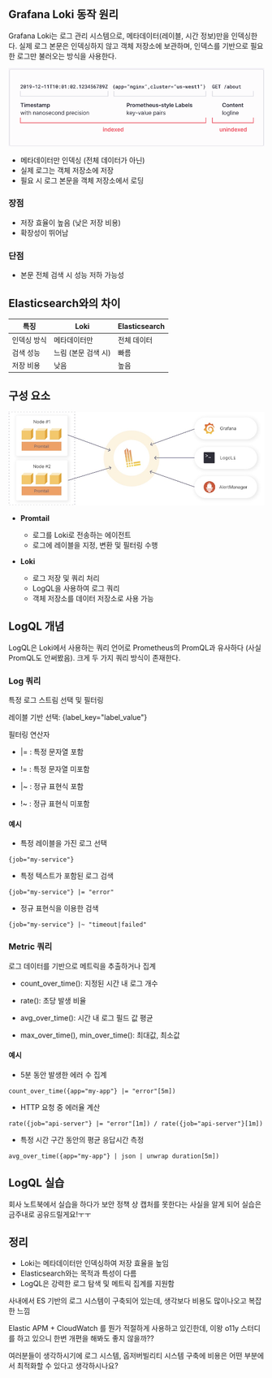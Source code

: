 ## Grafana Loki 동작 원리

Grafana Loki는 로그 관리 시스템으로, 메타데이터(레이블, 시간 정보)만을 인덱싱한다. 실제 로그 본문은 인덱싱하지 않고 객체 저장소에 보관하며, 인덱스를 기반으로 필요한 로그만 불러오는 방식을 사용한다.

![](./images/image.png)

- 메타데이터만 인덱싱 (전체 데이터가 아닌)
- 실제 로그는 객체 저장소에 저장
- 필요 시 로그 본문을 객체 저장소에서 로딩

### 장점
- 저장 효율이 높음 (낮은 저장 비용)
- 확장성이 뛰어남

### 단점
- 본문 전체 검색 시 성능 저하 가능성

## Elasticsearch와의 차이

| 특징         | Loki        | Elasticsearch |
|--------------|-------------|---------------|
| 인덱싱 방식  | 메타데이터만   | 전체 데이터        |
| 검색 성능     | 느림 (본문 검색 시) | 빠름             |
| 저장 비용     | 낮음          | 높음             |

## 구성 요소

![](./images/loki_struc.jpg)

- **Promtail**
  - 로그를 Loki로 전송하는 에이전트
  - 로그에 레이블을 지정, 변환 및 필터링 수행

- **Loki**
  - 로그 저장 및 쿼리 처리
  - LogQL을 사용하여 로그 쿼리
  - 객체 저장소를 데이터 저장소로 사용 가능

## LogQL 개념

LogQL은 Loki에서 사용하는 쿼리 언어로 Prometheus의 PromQL과 유사하다 (사실 PromQL도 안써봤음). 크게 두 가지 쿼리 방식이 존재한다.

### Log 쿼리
특정 로그 스트림 선택 및 필터링

레이블 기반 선택: {label_key="label_value"}

필터링 연산자

- |= : 특정 문자열 포함

- != : 특정 문자열 미포함

- |~ : 정규 표현식 포함

- !~ : 정규 표현식 미포함

#### 예시

- 특정 레이블을 가진 로그 선택
```logql
{job="my-service"}
```

- 특정 텍스트가 포함된 로그 검색
```logql
{job="my-service"} |= "error"
```

- 정규 표현식을 이용한 검색
```logql
{job="my-service"} |~ "timeout|failed"
```

### Metric 쿼리
로그 데이터를 기반으로 메트릭을 추출하거나 집계


- count_over_time(): 지정된 시간 내 로그 개수

- rate(): 초당 발생 비율

- avg_over_time(): 시간 내 로그 필드 값 평균

- max_over_time(), min_over_time(): 최대값, 최소값

#### 예시

- 5분 동안 발생한 에러 수 집계
```logql
count_over_time({app="my-app"} |= "error"[5m])
```

- HTTP 요청 중 에러율 계산
```logql
rate({job="api-server"} |= "error"[1m]) / rate({job="api-server"}[1m])
```

- 특정 시간 구간 동안의 평균 응답시간 측정
```logql
avg_over_time({app="my-app"} | json | unwrap duration[5m])
```

## LogQL 실습

회사 노트북에서 실습을 하다가 보안 정책 상 캡처를 못한다는 사실을 알게 되어 실습은 금주내로 공유드릴게요!ㅜㅜ

## 정리
- Loki는 메타데이터만 인덱싱하여 저장 효율을 높임
- Elasticsearch와는 목적과 특성이 다름
- LogQL은 강력한 로그 탐색 및 메트릭 집계를 지원함

사내에서 ES 기반의 로그 시스템이 구축되어 있는데, 생각보다 비용도 많이나오고 복잡한 느낌

Elastic APM + CloudWatch 를 뭔가 적절하게 사용하고 있긴한데, 이왕 o11y 스터디를 하고 있으니 한번 개편을 해봐도 좋지 않을까??

여러분들이 생각하시기에 로그 시스템, 옵저버빌리티 시스템 구축에 비용은 어떤 부분에서 최적화할 수 있다고 생각하시나요?